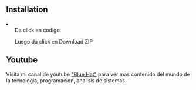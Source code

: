 Installation
------------
<li>
    <ol>Da click en codigo</ol>
    <ol>Luego da click en Download ZIP</ol>
</li>

Youtube
-------
Visita mi canal de youtube <a href="https://www.youtube.com/channel/UCoRD4jKJJ7EPmvDD8MQPUdQ">"Blue Hat"</a>  para ver mas contenido del mundo de la tecnologia, programacion, analisis de sistemas. 
